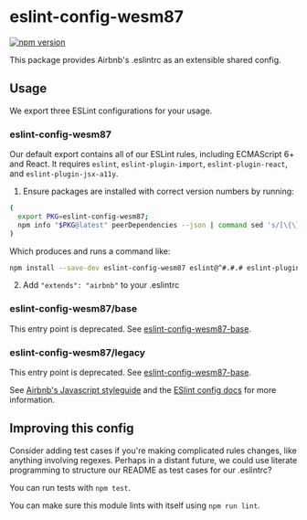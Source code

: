 # eslint-config-wesm87

[![npm version](https://badge.fury.io/js/eslint-config-wesm87.svg)](http://badge.fury.io/js/eslint-config-wesm87)

This package provides Airbnb's .eslintrc as an extensible shared config.

## Usage

We export three ESLint configurations for your usage.

### eslint-config-wesm87

Our default export contains all of our ESLint rules, including ECMAScript 6+ and React. It requires `eslint`, `eslint-plugin-import`, `eslint-plugin-react`, and `eslint-plugin-jsx-a11y`.

1. Ensure packages are installed with correct version numbers by running:
  ```sh
  (
    export PKG=eslint-config-wesm87;
    npm info "$PKG@latest" peerDependencies --json | command sed 's/[\{\},]//g ; s/: /@/g' | xargs npm install --save-dev "$PKG@latest"
  )
  ```

  Which produces and runs a command like:

  ```sh
  npm install --save-dev eslint-config-wesm87 eslint@^#.#.# eslint-plugin-jsx-a11y@^#.#.# eslint-plugin-import@^#.#.# eslint-plugin-react@^#.#.#
  ```

2. Add `"extends": "airbnb"` to your .eslintrc

### eslint-config-wesm87/base

This entry point is deprecated. See [eslint-config-wesm87-base](https://npmjs.com/eslint-config-wesm87-base).

### eslint-config-wesm87/legacy

This entry point is deprecated. See [eslint-config-wesm87-base](https://npmjs.com/eslint-config-wesm87-base).

See [Airbnb's Javascript styleguide](https://github.com/airbnb/javascript) and
the [ESlint config docs](http://eslint.org/docs/user-guide/configuring#extending-configuration-files)
for more information.

## Improving this config

Consider adding test cases if you're making complicated rules changes, like anything involving regexes. Perhaps in a distant future, we could use literate programming to structure our README as test cases for our .eslintrc?

You can run tests with `npm test`.

You can make sure this module lints with itself using `npm run lint`.
